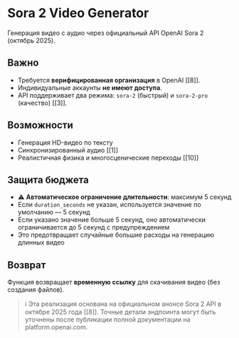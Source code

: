# Sora 2 Video Generator

Генерация видео с аудио через официальный API OpenAI Sora 2 (октябрь 2025).

## Важно
- Требуется **верифицированная организация** в OpenAI [[8]].
- Индивидуальные аккаунты **не имеют доступа**.
- API поддерживает два режима: `sora-2` (быстрый) и `sora-2-pro` (качество) [[3]].

## Возможности
- Генерация HD-видео по тексту
- Синхронизированный аудио [[1]]
- Реалистичная физика и многосценические переходы [[10]]

## Защита бюджета
- ⚠️ **Автоматическое ограничение длительности**: максимум 5 секунд
- Если `duration_seconds` не указан, используется значение по умолчанию — 5 секунд
- Если указано значение больше 5 секунд, оно автоматически ограничивается до 5 секунд с предупреждением
- Это предотвращает случайные большие расходы на генерацию длинных видео

## Возврат
Функция возвращает **временную ссылку** для скачивания видео (без создания файлов).

> ℹ️ Эта реализация основана на официальном анонсе Sora 2 API в октябре 2025 года [[8]]. Точные детали эндпоинта могут быть уточнены после публикации полной документации на platform.openai.com.
